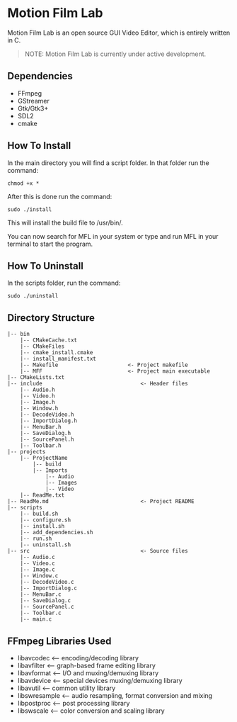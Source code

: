 # Motion Film Lab
Motion Film Lab is an open source GUI Video Editor, which is entirely written in C.

> NOTE: Motion Film Lab is currently under active development.

## Dependencies
- FFmpeg
- GStreamer
- Gtk/Gtk3+
- SDL2
- cmake

## How To Install 
In the main directory you will find a script folder. In that folder run the command:

```
chmod +x *
```

After this is done run the command:

```
sudo ./install
```
This will install the build file to /usr/bin/. 

You can now search for MFL in your system or type and run MFL in your terminal to start the program.


## How To Uninstall 
In the scripts folder, run the command:
```
sudo ./uninstall
```

## Directory Structure
```
|-- bin
	|-- CMakeCache.txt
	|-- CMakeFiles
	|-- cmake_install.cmake
	|-- install_manifest.txt
	|-- Makefile                      <- Project makefile
	|-- MFF                           <- Project main executable
|-- CMakeLists.txt
|-- include                               <- Header files
	|-- Audio.h
	|-- Video.h
	|-- Image.h
	|-- Window.h
	|-- DecodeVideo.h
	|-- ImportDialog.h
	|-- MenuBar.h
	|-- SaveDialog.h
	|-- SourcePanel.h
	|-- Toolbar.h
|-- projects
	|-- ProjectName
		|-- build
		|-- Imports
			|-- Audio
			|-- Images
			|-- Video
	|-- ReadMe.txt
|-- ReadMe.md                             <- Project README
|-- scripts 
	|-- build.sh
	|-- configure.sh
	|-- install.sh
	|-- add_dependencies.sh
	|-- run.sh
	|-- uninstall.sh
|-- src                                   <- Source files
	|-- Audio.c
	|-- Video.c
	|-- Image.c
	|-- Window.c
	|-- DecodeVideo.c
	|-- ImportDialog.c
	|-- MenuBar.c
	|-- SaveDialog.c
	|-- SourcePanel.c
	|-- Toolbar.c
	|-- main.c
```

## FFmpeg Libraries Used
- libavcodec           <-- encoding/decoding library
- libavfilter          <-- graph-based frame editing library
- libavformat          <-- I/O and muxing/demuxing library
- libavdevice          <-- special devices muxing/demuxing library
- libavutil            <-- common utility library
- libswresample        <-- audio resampling, format conversion and mixing
- libpostproc          <-- post processing library
- libswscale           <-- color conversion and scaling library
